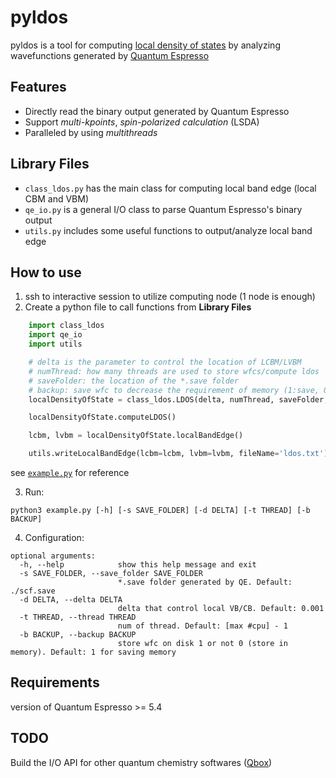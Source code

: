 # pyldos

pyldos is a tool for computing [local density of states](https://en.wikipedia.org/wiki/Density_of_states) by analyzing wavefunctions generated by [Quantum Espresso](https://www.quantum-espresso.org)

## Features
* Directly read the binary output generated by Quantum Espresso 
* Support *multi-kpoints*, *spin-polarized calculation* (LSDA)
* Paralleled by using *multithreads* 

## Library Files
* `class_ldos.py` has the main class for computing local band edge (local CBM and VBM)
* `qe_io.py` is a general I/O class to parse Quantum Espresso's binary output
* `utils.py` includes some useful functions to output/analyze local band edge

## How to use

1. ssh to interactive session to utilize computing node (1 node is enough)
2. Create a python file to call functions from **Library Files**
```python
    import class_ldos
    import qe_io
    import utils

    # delta is the parameter to control the location of LCBM/LVBM
    # numThread: how many threads are used to store wfcs/compute ldos
    # saveFolder: the location of the *.save folder 
    # backup: save wfc to decrease the requirement of memory (1:save, 0: not save) 
    localDensityOfState = class_ldos.LDOS(delta, numThread, saveFolder, backup)

    localDensityOfState.computeLDOS()

    lcbm, lvbm = localDensityOfState.localBandEdge()

    utils.writeLocalBandEdge(lcbm=lcbm, lvbm=lvbm, fileName='ldos.txt')
```
see [`example.py`](./example.py) for reference

3. Run:
```
python3 example.py [-h] [-s SAVE_FOLDER] [-d DELTA] [-t THREAD] [-b BACKUP]
```
4. Configuration:
```
optional arguments:
  -h, --help            show this help message and exit
  -s SAVE_FOLDER, --save_folder SAVE_FOLDER
                        *.save folder generated by QE. Default: ./scf.save
  -d DELTA, --delta DELTA
                        delta that control local VB/CB. Default: 0.001
  -t THREAD, --thread THREAD
                        num of thread. Default: [max #cpu] - 1
  -b BACKUP, --backup BACKUP
                        store wfc on disk 1 or not 0 (store in memory). Default: 1 for saving memory
```

## Requirements
version of Quantum Espresso >= 5.4

## TODO
Build the I/O API for other quantum chemistry softwares ([Qbox](http://qboxcode.org))
